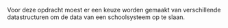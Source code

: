 Voor deze opdracht moest er een keuze worden gemaakt van verschillende datastructuren om de data van een schoolsysteem op te slaan.
